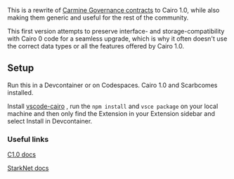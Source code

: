 This is a rewrite of [Carmine Governance contracts](https://github.com/CarmineOptions/carmine-protocol/tree/master/contracts/governance) to Cairo 1.0, while also making them generic and useful for the rest of the community.

This first version attempts to preserve interface- and storage-compatibility with Cairo 0 code for a seamless upgrade, which is why it often doesn't use the correct data types or all the features offered by Cairo 1.0.

## Setup

Run this in a Devcontainer or on Codespaces. Cairo 1.0 and Scarbcomes installed.

Install [vscode-cairo](https://github.com/starkware-libs/cairo/tree/main/vscode-cairo) , run the `npm install` and `vsce package` on your local machine and then only find the Extension in your Extension sidebar and select Install in Devcontainer.

### Useful links

[C1.0 docs](https://cairo-lang.org/docs/v1.0/index.html)

[StarkNet docs](https://docs.starknet.io/documentation/)
